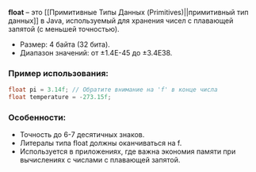 
**float** – это [[Примитивные Типы Данных (Primitives)||примитивный тип данных]] в Java, используемый для хранения чисел с плавающей запятой (с меньшей точностью).

- Размер: 4 байта (32 бита).
- Диапазон значений: от ±1.4E-45 до ±3.4E38.

### Пример использования:

``` java
float pi = 3.14f; // Обратите внимание на 'f' в конце числа
float temperature = -273.15f;
```

### Особенности:

- Точность до 6-7 десятичных знаков.
- Литералы типа float должны оканчиваться на f.
- Используется в приложениях, где важна экономия памяти при вычислениях с числами с плавающей запятой.

